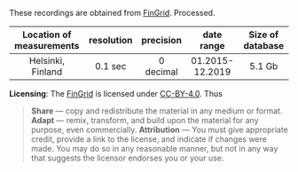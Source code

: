 These recordings are obtained from [FinGrid](https://data.fingrid.fi/en/dataset/frequency-historical-data). Processed.

|   Location of measurements | resolution |  precision   |   date range    | Size of database |
| :------------------------: | :--------: | :----------: | :-------------: | :--------------: |
|      Helsinki, Finland     |  0.1 sec   |  0 decimal   | 01.2015-12.2019 |      5.1 Gb      |

**Licensing**: The [FinGrid](https://data.fingrid.fi/en/) is licensed under [CC-BY-4.0](https://creativecommons.org/licenses/by/4.0/). Thus
>**Share** — copy and redistribute the material in any medium or format.  
>**Adapt** — remix, transform, and build upon the material for any purpose, even commercially.
>**Attribution** — You must give appropriate credit, provide a link to the license, and indicate if changes were made. You may do so in any reasonable manner, but not in any way that suggests the licensor endorses you or your use.
